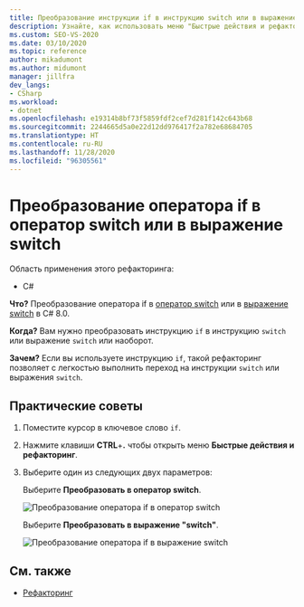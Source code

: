 ```yaml
---
title: Преобразование инструкции if в инструкцию switch или в выражение switch
description: Узнайте, как использовать меню "Быстрые действия и рефакторинг" для преобразования инструкции if в выражение switch или выражение switch C# 8.0.
ms.custom: SEO-VS-2020
ms.date: 03/10/2020
ms.topic: reference
author: mikadumont
ms.author: midumont
manager: jillfra
dev_langs:
- CSharp
ms.workload:
- dotnet
ms.openlocfilehash: e19314b8bf73f5859fdf2cef7d281f142c643b68
ms.sourcegitcommit: 2244665d5a0e22d12dd976417f2a782e68684705
ms.translationtype: HT
ms.contentlocale: ru-RU
ms.lasthandoff: 11/28/2020
ms.locfileid: "96305561"
---
```

# <a name="convert-if-statement-to-switch-statement-or-switch-expression"></a>Преобразование оператора if в оператор switch или в выражение switch

Область применения этого рефакторинга:

- C#

**Что?** Преобразование оператора if в [оператор switch](/dotnet/csharp/language-reference/keywords/switch) или в [выражение switch](/dotnet/csharp/whats-new/csharp-8#switch-expressions) в C# 8.0.

**Когда?** Вам нужно преобразовать инструкцию `if` в инструкцию `switch` или выражение `switch` или наоборот.

**Зачем?** Если вы используете инструкцию `if`, такой рефакторинг позволяет с легкостью выполнить переход на инструкции `switch` или выражения `switch`.

## <a name="how-to"></a>Практические советы

1. Поместите курсор в ключевое слово `if`.
2. Нажмите клавиши **CTRL**+**.** чтобы открыть меню **Быстрые действия и рефакторинг**.
3. Выберите один из следующих двух параметров:

    Выберите **Преобразовать в оператор switch**.

   ![Преобразование оператора if в оператор switch](media/convert-if-to-switch-statement.png)

    Выберите **Преобразовать в выражение "switch"**.

    ![Преобразование оператора if в выражение switch](media/convert-if-to-switch-expression.png)

## <a name="see-also"></a>См. также

- [Рефакторинг](../refactoring-in-visual-studio.md)
